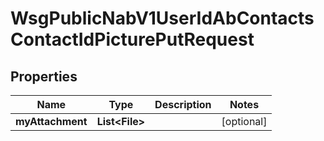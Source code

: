 

# WsgPublicNabV1UserIdAbContactsContactIdPicturePutRequest


## Properties

| Name | Type | Description | Notes |
|------------ | ------------- | ------------- | -------------|
|**myAttachment** | **List&lt;File&gt;** |  |  [optional] |



